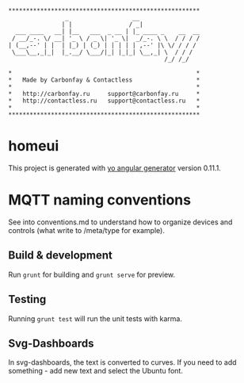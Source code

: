     ******************************************************
                    _                  __
                   | |                / _|
      ___ ____   __| |__   ___  _ __ | |_ ____ _    __  __
     / __/_-. \/ __| '_ \ / _ \| '_ \|  _/_-. \ \  / / / /
    | (__,--' | |  | |_) | (_) | | | | | ,--' |\ \/ / / /
     \___\__,_|_|  |_.__/ \___/|_| |_|_| \__,_| \  / / /
                                                /_/ /_/

    *                                                    *
    *   Made by Carbonfay & Contactless                  *
    *                                                    *
    *   http://carbonfay.ru     support@carbonfay.ru     *
    *   http://contactless.ru   support@contactless.ru   *
    *                                                    *
    ******************************************************

# homeui

This project is generated with [yo angular generator](https://github.com/yeoman/generator-angular)
version 0.11.1.

# MQTT naming conventions

See into conventions.md to understand how to organize devices and controls (what write to /meta/type for example).

## Build & development

Run `grunt` for building and `grunt serve` for preview.

## Testing

Running `grunt test` will run the unit tests with karma.

## Svg-Dashboards

In svg-dashboards, the text is converted to curves. If you need to add something - add new text and select the Ubuntu font.
